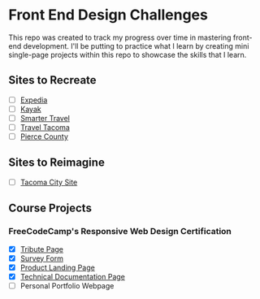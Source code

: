 # Front End Design Challenges

This repo was created to track my progress over time in mastering front-end development. I'll be putting to practice what I learn by creating mini single-page projects within this repo to showcase the skills that I learn.

## Sites to Recreate
- [ ] [Expedia](https://www.expedia.com/)
- [ ] [Kayak](https://www.kayak.com/)
- [ ] [Smarter Travel](https://www.smartertravel.com/)
- [ ] [Travel Tacoma](https://www.traveltacoma.com/)
- [ ] [Pierce County](https://www.co.pierce.wa.us/)

## Sites to Reimagine
- [ ] [Tacoma City Site](https://www.cityoftacoma.org/)

## Course Projects
### FreeCodeCamp's Responsive Web Design Certification
- [x] [Tribute Page](https://codepen.io/Bpeters23/pen/GRgvopB)
- [x] [Survey Form](https://codepen.io/Bpeters23/pen/BaydKqp)
- [x] [Product Landing Page](https://codepen.io/Bpeters23/pen/vYEegxG)
- [x] [Technical Documentation Page](https://codepen.io/Bpeters23/pen/VwYrPrY)
- [ ] Personal Portfolio Webpage
